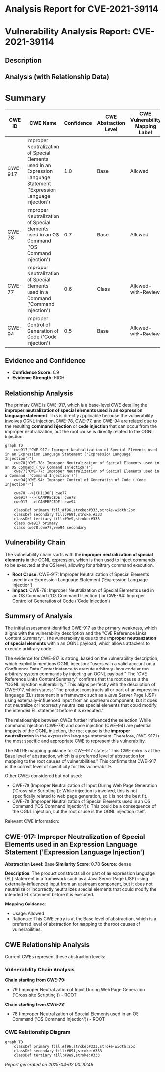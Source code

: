 # Analysis Report for CVE-2021-39114

# Vulnerability Analysis Report: CVE-2021-39114

## Description



## Analysis (with Relationship Data)

# Summary

| CWE ID | CWE Name | Confidence | CWE Abstraction Level | CWE Vulnerability Mapping Label | CWE-Vulnerability Mapping Notes |
|---|---|---|---|---|---|
| CWE-917 | Improper Neutralization of Special Elements used in an Expression Language Statement ('Expression Language Injection') | 1.0 | Base | Allowed | Primary CWE |
| CWE-78 | Improper Neutralization of Special Elements used in an OS Command ('OS Command Injection') | 0.7 | Base | Allowed | Secondary Candidate |
| CWE-77 | Improper Neutralization of Special Elements used in a Command ('Command Injection') | 0.6 | Class | Allowed-with-Review | Secondary Candidate |
| CWE-94 | Improper Control of Generation of Code ('Code Injection') | 0.5 | Base | Allowed-with-Review | Secondary Candidate |

## Evidence and Confidence

*   **Confidence Score:** 0.9
*   **Evidence Strength:** HIGH

## Relationship Analysis

The primary CWE is CWE-917, which is a base-level CWE detailing the **improper neutralization of special elements used in an expression language statement**. This is directly applicable because the vulnerability involves OGNL injection. CWE-78, CWE-77, and CWE-94 are related due to the resulting **command injection** or **code injection** that can occur from the improper neutralization, but the root cause is directly related to the OGNL injection.

```mermaid
graph TD
    cwe917["CWE-917: Improper Neutralization of Special Elements used in an Expression Language Statement ('Expression Language Injection')"]
    cwe78["CWE-78: Improper Neutralization of Special Elements used in an OS Command ('OS Command Injection')"]
    cwe77["CWE-77: Improper Neutralization of Special Elements used in a Command ('Command Injection')"]
    cwe94["CWE-94: Improper Control of Generation of Code ('Code Injection')"]

    cwe78 -->|CHILDOF| cwe77
    cwe917 -->|CANPRECEDE| cwe78
    cwe917 -->|CANPRECEDE| cwe94

    classDef primary fill:#f96,stroke:#333,stroke-width:2px
    classDef secondary fill:#69f,stroke:#333
    classDef tertiary fill:#9e9,stroke:#333
    class cwe917 primary
    class cwe78,cwe77,cwe94 secondary
```

## Vulnerability Chain

The vulnerability chain starts with the **improper neutralization of special elements** in the OGNL expression, which is then used to inject commands to be executed at the OS level, allowing for arbitrary command execution.
  - **Root Cause:** CWE-917: Improper Neutralization of Special Elements used in an Expression Language Statement ('Expression Language Injection')
  - **Impact:** CWE-78: Improper Neutralization of Special Elements used in an OS Command ('OS Command Injection') or CWE-94: Improper Control of Generation of Code ('Code Injection')

## Summary of Analysis

The initial assessment identified CWE-917 as the primary weakness, which aligns with the vulnerability description and the "CVE Reference Links Content Summary". The vulnerability is due to the **improper neutralization of special elements** within an OGNL payload, which allows attackers to execute arbitrary code.

The evidence for CWE-917 is strong, based on the vulnerability description, which explicitly mentions OGNL injection: "users with a valid account on a Confluence Data Center instance to execute arbitrary Java code or run arbitrary system commands by injecting an OGNL payload." The "CVE Reference Links Content Summary" confirms that the root cause is the "OGNL injection vulnerability." This aligns perfectly with the description of CWE-917, which states: "The product constructs all or part of an expression language (EL) statement in a framework such as a Java Server Page (JSP) using externally-influenced input from an upstream component, but it does not neutralize or incorrectly neutralizes special elements that could modify the intended EL statement before it is executed."

The relationships between CWEs further influenced the selection. While command injection (CWE-78) and code injection (CWE-94) are potential impacts of the OGNL injection, the root cause is the **improper neutralization** in the expression language statement. Therefore, CWE-917 is the most specific and appropriate CWE to represent this vulnerability.

The MITRE mapping guidance for CWE-917 states: "This CWE entry is at the Base level of abstraction, which is a preferred level of abstraction for mapping to the root causes of vulnerabilities." This confirms that CWE-917 is the correct level of specificity for this vulnerability.

Other CWEs considered but not used:

*   CWE-79 (Improper Neutralization of Input During Web Page Generation ('Cross-site Scripting')): While injection is involved, this is not specifically related to web page generation, so it is not the best fit.
*   CWE-78 (Improper Neutralization of Special Elements used in an OS Command ('OS Command Injection')): This could be a consequence of the OGNL injection, but the root cause is the OGNL injection itself.

Relevant CWE Information:

## CWE-917: Improper Neutralization of Special Elements used in an Expression Language Statement ('Expression Language Injection')
**Abstraction Level**: Base
**Similarity Score**: 0.78
**Source**: dense

**Description**:
The product constructs all or part of an expression language (EL) statement in a framework such as a Java Server Page (JSP) using externally-influenced input from an upstream component, but it does not neutralize or incorrectly neutralizes special elements that could modify the intended EL statement before it is executed.

**Mapping Guidance**:
- Usage: Allowed
- Rationale: This CWE entry is at the Base level of abstraction, which is a preferred level of abstraction for mapping to the root causes of vulnerabilities.


## CWE Relationship Analysis

Current CWEs represent these abstraction levels: .


### Vulnerability Chain Analysis

**Chain starting from CWE-79:**
- 79 (Improper Neutralization of Input During Web Page Generation ('Cross-site Scripting')) - ROOT


**Chain starting from CWE-78:**
- 78 (Improper Neutralization of Special Elements used in an OS Command ('OS Command Injection')) - ROOT



### CWE Relationship Diagram

```mermaid
graph TD
    classDef primary fill:#f96,stroke:#333,stroke-width:2px
    classDef secondary fill:#69f,stroke:#333
    classDef tertiary fill:#9e9,stroke:#333
```



*Report generated on 2025-04-02 00:00:46*
